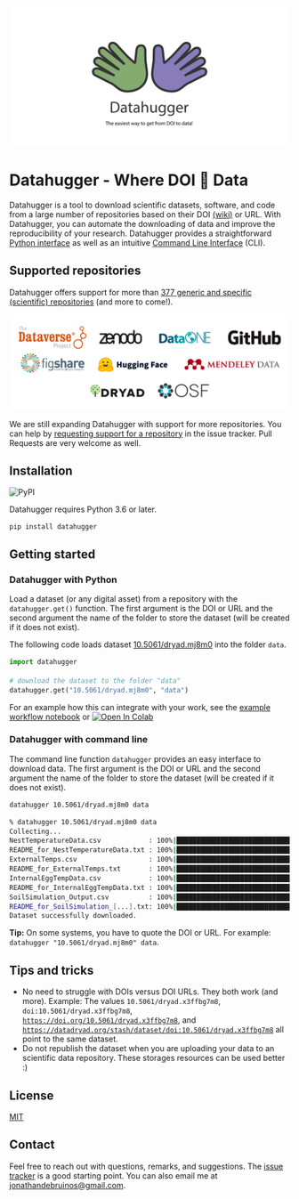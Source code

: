 <p align="center">
  <img alt="Datahugger - Where DOI hugs Data" src="https://github.com/J535D165/datahugger/raw/main/datahugger_repocard_tagline.svg">
</p>

# Datahugger - Where DOI :open_hands: Data

Datahugger is a tool to download scientific datasets, software, and code from a large number of repositories based on their DOI [(wiki)](https://en.wikipedia.org/wiki/Digital_object_identifier) or URL. With Datahugger, you can automate the downloading of data and improve the reproducibility of your research. Datahugger provides a straightforward [Python interface](#download-with-python) as well as an intuitive [Command Line Interface](#download-with-command-line) (CLI).

## Supported repositories

Datahugger offers support for more than [<!-- count -->377<!-- count --> generic and specific (scientific) repositories](https://j535d165.github.io/datahugger/repositories) (and more to come!).

[![Datahugger support Zenodo, Dataverse, DataOne, GitHub, FigShare, HuggingFace, Mendeley Data, Dryad, OSF, and many more](https://github.com/J535D165/datahugger/raw/main/docs/images/logos.png)](https://j535d165.github.io/datahugger/repositories)

We are still expanding Datahugger with support for more repositories. You can
help by [requesting support for a repository](https://github.com/J535D165/datahugger/issues/new/choose) in the issue
tracker. Pull Requests are very welcome as well.

## Installation

![PyPI](https://img.shields.io/pypi/v/datahugger)

Datahugger requires Python 3.6 or later.

```
pip install datahugger
```

## Getting started

### Datahugger with Python

Load a dataset (or any digital asset) from a repository with the
`datahugger.get()` function. The first argument is the DOI or URL
and the second argument the name of the folder to store the dataset (will be
created if it does not exist).

The following code loads dataset [10.5061/dryad.mj8m0](https://doi.org/10.5061/dryad.mj8m0) into
the folder `data`.

```python
import datahugger

# download the dataset to the folder "data"
datahugger.get("10.5061/dryad.mj8m0", "data")
```

For an example how this can integrate with your work, see the
[example workflow notebook](https://github.com/J535D165/datahugger/blob/main/examples/example_datahugger_in_workflow.ipynb) or
[![Open In Colab](https://colab.research.google.com/assets/colab-badge.svg)](https://colab.research.google.com/github/J535D165/datahugger/blob/main/examples/example_datahugger_in_workflow.ipynb)


### Datahugger with command line

The command line function `datahugger` provides an easy interface to download data. The first
argument is the DOI or URL and the second argument the name of the folder to store the dataset (will be
created if it does not exist).

```bash
datahugger 10.5061/dryad.mj8m0 data
```

```bash
% datahugger 10.5061/dryad.mj8m0 data
Collecting...
NestTemperatureData.csv            : 100%|████████████████████████████████████████| 607k/607k
README_for_NestTemperatureData.txt : 100%|██████████████████████████████████████| 2.82k/2.82k
ExternalTemps.csv                  : 100%|██████████████████████████████████████| 1.06k/1.06k
README_for_ExternalTemps.txt       : 100%|██████████████████████████████████████| 2.82k/2.82k
InternalEggTempData.csv            : 100%|██████████████████████████████████████████| 664/664
README_for_InternalEggTempData.txt : 100%|██████████████████████████████████████| 2.82k/2.82k
SoilSimulation_Output.csv          : 100%|████████████████████████████████████████| 229M/229M
README_for_SoilSimulation_[...].txt: 100%|██████████████████████████████████████| 2.82k/2.82k
Dataset successfully downloaded.
```

**Tip:** On some systems, you have to quote the DOI or URL. For example: `datahugger "10.5061/dryad.mj8m0" data`.

## Tips and tricks

- No need to struggle with DOIs versus DOI URLs. They both work (and more). Example: The values `10.5061/dryad.x3ffbg7m8`, `doi:10.5061/dryad.x3ffbg7m8`, [`https://doi.org/10.5061/dryad.x3ffbg7m8`](https://doi.org/10.5061/dryad.x3ffbg7m8), and [`https://datadryad.org/stash/dataset/doi:10.5061/dryad.x3ffbg7m8`](https://datadryad.org/stash/dataset/doi:10.5061/dryad.x3ffbg7m8) all point to the same dataset.
- Do not republish the dataset when you are uploading your data to an scientific data repository. These storages resources can be used better :)

## License

[MIT](/LICENSE)

## Contact

Feel free to reach out with questions, remarks, and suggestions. The
[issue tracker](/issues) is a good starting point. You can also email me at
[jonathandebruinos@gmail.com](mailto:jonathandebruinos@gmail.com).
